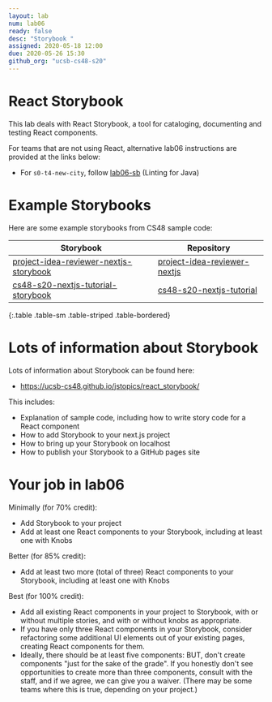 ```yaml
---
layout: lab
num: lab06
ready: false
desc: "Storybook "
assigned: 2020-05-18 12:00
due: 2020-05-26 15:30
github_org: "ucsb-cs48-s20"
---
```


# React Storybook 

This lab deals with React Storybook, a tool for cataloging, documenting and testing React components.

For teams that are not using React, alternative lab06 instructions are provided at the links below:
* For `s0-t4-new-city`, follow [lab06-sb](https://ucsb-cs48.github.io/s20/lab/lab06-sb/) (Linting for Java)

# Example Storybooks

Here are some example storybooks from CS48 sample code:

| Storybook | Repository | 
|-----------|------------|
| [project-idea-reviewer-nextjs-storybook](https://ucsb-cs48-s20.github.io/project-idea-reviewer-nextjs-storybook) | [project-idea-reviewer-nextjs](https://github.com/ucsb-cs48-s20/project-idea-reviewer-nextjs) |
| [cs48-s20-nextjs-tutorial-storybook](https://ucsb-cs48-s20.github.io/cs48-s20-nextjs-tutorial-storybook) | [cs48-s20-nextjs-tutorial](https://github.com/ucsb-cs48-s20/cs48-s20-nextjs-tutorial) |
{:.table .table-sm .table-striped .table-bordered}

# Lots of information about Storybook

Lots of information about Storybook can be found here:
* <https://ucsb-cs48.github.io/jstopics/react_storybook/>

This includes:
* Explanation of sample code, including how to write story code for a React component
* How to add Storybook to your next.js project
* How to bring up your Storybook on localhost
* How to publish your Storybook to a GitHub pages site

# Your job in lab06

Minimally (for 70% credit):

* Add Storybook to your project
* Add at least one React components to your Storybook, including at least one with Knobs

Better (for 85% credit):

* Add at least two more (total of three) React components to your Storybook, including at least one with Knobs

Best (for 100% credit):

* Add all existing React components in your project to Storybook, with or without multiple stories, and with or
  without knobs as appropriate.
* If you have only three React components in your Storybook, consider refactoring some additional UI elements out of your
  existing pages, creating React components for them.
* Ideally, there should be at least five components: BUT, don't create components "just for the sake of the grade".  If you
  honestly don't see opportunities to create more than three components, consult with the staff, and if we agree, we can give
  you a waiver.  (There may be some teams where this is true, depending on your project.)
